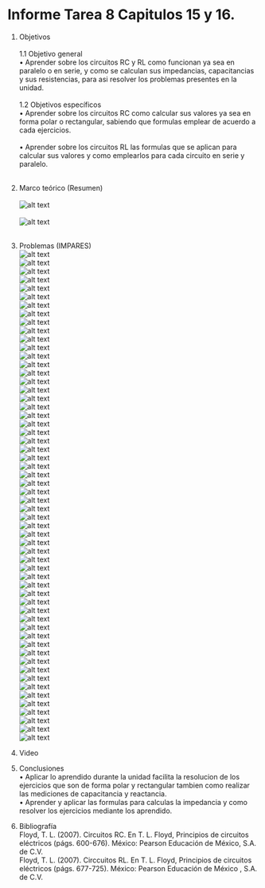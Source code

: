 # Informe Tarea 8 Capitulos 15 y 16.
1. Objetivos   <br />  
1.1 Objetivo general<br />
•	Aprender sobre los circuitos RC y RL como funcionan ya sea en paralelo o en serie, y como se calculan sus impedancias, capacitancias y sus resistencias, para asi resolver los problemas presentes en la unidad. <br /><br />
1.2 Objetivos específicos<br />
•	Aprender sobre los circuitos RC como calcular sus valores ya sea en forma polar o rectangular, sabiendo que formulas emplear de acuerdo a cada ejercicios. <br /><br />
•	Aprender sobre los circuitos RL las formulas que se aplican para calcular sus valores y como emplearlos para cada circuito en serie y paralelo.<br /><br />
2. Marco teórico (Resumen)<br /><br />
![alt text](https://github.com/adtumbaco1/Informe-Tarea-8/blob/main/CIRCUITOS%20RC.png)<br /><br />
![alt text](https://github.com/adtumbaco1/Informe-Tarea-8/blob/main/CIRCUITOS%20RL.png)<br /><br />
3. Problemas (IMPARES)<br />
![alt text](https://github.com/adtumbaco1/Informe-Tarea-8/blob/main/15.1.PNG)<br />
![alt text](https://github.com/adtumbaco1/Informe-Tarea-8/blob/main/15.2.PNG)<br />
![alt text](https://github.com/adtumbaco1/Informe-Tarea-8/blob/main/15.3.PNG)<br />
![alt text](https://github.com/adtumbaco1/Informe-Tarea-8/blob/main/15.4.PNG)<br />
![alt text](https://github.com/adtumbaco1/Informe-Tarea-8/blob/main/15.5.PNG)<br />
![alt text](https://github.com/adtumbaco1/Informe-Tarea-8/blob/main/15.6.PNG)<br />
![alt text](https://github.com/adtumbaco1/Informe-Tarea-8/blob/main/15.7.PNG)<br />
![alt text](https://github.com/adtumbaco1/Informe-Tarea-8/blob/main/15.8.PNG)<br />
![alt text](https://github.com/adtumbaco1/Informe-Tarea-8/blob/main/15.9.PNG)<br />
![alt text](https://github.com/adtumbaco1/Informe-Tarea-8/blob/main/15.10.PNG)<br />
![alt text](https://github.com/adtumbaco1/Informe-Tarea-8/blob/main/15.11.PNG)<br />
![alt text](https://github.com/adtumbaco1/Informe-Tarea-8/blob/main/15.12.PNG)<br />
![alt text](https://github.com/adtumbaco1/Informe-Tarea-8/blob/main/15.13.PNG)<br />
![alt text](https://github.com/adtumbaco1/Informe-Tarea-8/blob/main/15.14.PNG)<br />
![alt text](https://github.com/adtumbaco1/Informe-Tarea-8/blob/main/15.15.PNG)<br />
![alt text](https://github.com/adtumbaco1/Informe-Tarea-8/blob/main/15.16.PNG)<br />
![alt text](https://github.com/adtumbaco1/Informe-Tarea-8/blob/main/15.17.PNG)<br />
![alt text](https://github.com/adtumbaco1/Informe-Tarea-8/blob/main/15.18.PNG)<br />
![alt text](https://github.com/adtumbaco1/Informe-Tarea-8/blob/main/15.19.PNG)<br />
![alt text](https://github.com/adtumbaco1/Informe-Tarea-8/blob/main/15.20.PNG)<br />
![alt text](https://github.com/adtumbaco1/Informe-Tarea-8/blob/main/15.21.PNG)<br />
![alt text](https://github.com/adtumbaco1/Informe-Tarea-8/blob/main/15.22.PNG)<br />
![alt text](https://github.com/adtumbaco1/Informe-Tarea-8/blob/main/15.23.PNG)<br />
![alt text](https://github.com/adtumbaco1/Informe-Tarea-8/blob/main/15.24.PNG)<br />
![alt text](https://github.com/adtumbaco1/Informe-Tarea-8/blob/main/15.25.PNG)<br />
![alt text](https://github.com/adtumbaco1/Informe-Tarea-8/blob/main/15.26.PNG)<br />
![alt text](https://github.com/adtumbaco1/Informe-Tarea-8/blob/main/15.27.PNG)<br />
![alt text](https://github.com/adtumbaco1/Informe-Tarea-8/blob/main/15.28.PNG)<br />
![alt text](https://github.com/adtumbaco1/Informe-Tarea-8/blob/main/15.29.PNG)<br />
![alt text](https://github.com/adtumbaco1/Informe-Tarea-8/blob/main/15.30.PNG)<br />
![alt text](https://github.com/adtumbaco1/Informe-Tarea-8/blob/main/15.31.PNG)<br />
![alt text]()<br />
![alt text]()<br />
![alt text]()<br />
![alt text]()<br />
![alt text]()<br />
![alt text]()<br />
![alt text]()<br />
![alt text]()<br />
![alt text]()<br />
![alt text]()<br />
![alt text]()<br />
![alt text]()<br />
![alt text]()<br />
![alt text]()<br />
![alt text]()<br />
![alt text]()<br />
![alt text]()<br />
![alt text]()<br />
![alt text]()<br />
![alt text]()<br />
![alt text]()<br />
![alt text]()<br />
![alt text]()<br />
![alt text]()<br />
![alt text]()<br />
![alt text]()<br />
![alt text]()<br />

4. Video<br />

5. Conclusiones <br />
•	Aplicar lo aprendido durante la unidad facilita la resolucion de los ejercicios que son de forma polar y rectangular tambien como realizar las mediciones de capacitancia y reactancia.<br />
•	Aprender y aplicar las formulas para calculas la impedancia y como resolver los ejercicios mediante los aprendido. <br />
6. Bibliografía <br />
Floyd, T. L. (2007). Circuitos RC. En T. L. Floyd, Principios de circuitos eléctricos (págs. 600-676). México: Pearson Educación de México, S.A. de C.V.<br />
Floyd, T. L. (2007). Circcuitos RL. En T. L. Floyd, Principios de circuitos eléctricos (págs. 677-725). México: Pearson Educación de México , S.A. de C.V.<br />
